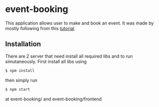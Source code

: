 # event-booking

This application allows user to make and book an event. It was made by mostly following from this
[tutorial](http://github.com).

## Installation
There are 2 server that need install all required libs and to run simutaneously.
First install all libs using
```bash
$ npm install
```
then simply run
```bash
$ npm start
```
at event-booking/ and event-booking/frontend
